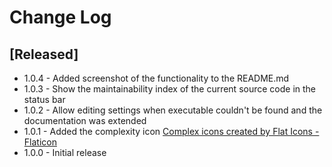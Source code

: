 # Change Log

## [Released]

- 1.0.4 - Added screenshot of the functionality to the README.md
- 1.0.3 - Show the maintainability index of the current source code in the status bar
- 1.0.2 - Allow editing settings when executable couldn't be found and the documentation was extended
- 1.0.1 - Added the complexity icon [Complex icons created by Flat Icons - Flaticon](https://www.flaticon.com/free-icons/complex)
- 1.0.0 - Initial release

